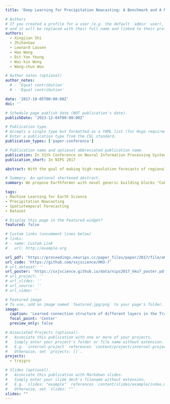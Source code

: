 ```yaml
---
title: 'Deep Learning for Precipitation Nowcasting: A Benchmark and A New Model'

# Authors
# If you created a profile for a user (e.g. the default `admin` user), write the username (folder name) here
# and it will be replaced with their full name and linked to their profile.
authors:
  - Xingjian Shi
  - ZhihanGao
  - Leonard Lausen
  - Hao Wang
  - Dit-Yan Yeung
  - Wai-kin Wong
  - Wang-chun Woo

# Author notes (optional)
author_notes:
  # - 'Equal contribution'
  # - 'Equal contribution'

date: '2017-10-05T00:00:00Z'
doi: ''

# Schedule page publish date (NOT publication's date).
publishDate: '2023-12-04T00:00:00Z'

# Publication type.
# Accepts a single type but formatted as a YAML list (for Hugo requirements).
# Enter a publication type from the CSL standard.
publication_types: ['paper-conference']

# Publication name and optional abbreviated publication name.
publication: In 31th Conference on Neural Information Processing Systems (NIPS 2017)
publication_short: In NIPS 2017

abstract: With the goal of making high-resolution forecasts of regional rainfall, precipitation nowcasting has become an important and fundamental technology underlying various public services ranging from rainstorm warnings to flight safety. Recently, the Convolutional LSTM (ConvLSTM) model has been shown to outperform traditional optical flow based methods for precipitation nowcasting, suggesting that deep learning models have a huge potential for solving the problem. However, the convolutional recurrence structure in ConvLSTM-based models is location-invariant while natural motion and transformation (e.g., rotation) are location-variant in general. Furthermore, since deep-learning-based precipitation nowcasting is a newly emerging area, clear evaluation protocols have not yet been established. To address these problems, we propose both a new model and a benchmark for precipitation nowcasting. Specifically, we go beyond ConvLSTM and propose the Trajectory GRU (TrajGRU) model that can actively learn the location-variant structure for recurrent connections. Besides, we provide a benchmark that includes a real-world large-scale dataset from the Hong Kong Observatory, a new training loss, and a comprehensive evaluation protocol to facilitate future research and gauge the state of the art. 

# Summary. An optional shortened abstract.
summary: We propose Earthformer with novel generic building blocks "Cuboid Attention" to explore the design of space-time attention for Earth system forecasting problems, and achieve SOTA performance on two synthetic datasets and two real-world benchmarks.

tags:
- Machine Learning for Earth Science
- Precipitation Nowcasting
- Spatiotemporal Forecasting
- Dataset

# Display this page in the Featured widget?
featured: false

# Custom links (uncomment lines below)
# links:
# - name: Custom Link
#   url: http://example.org

url_pdf: 'https://proceedings.neurips.cc/paper_files/paper/2017/file/a6db4ed04f1621a119799fd3d7545d3d-Paper.pdf'
url_code: 'https://github.com/sxjscience/HKO-7'
# url_dataset: ''
url_poster: 'https://sxjscience.github.io/data/nips2017_hko7_poster.pdf'
# url_project: ''
# url_slides: ''
# url_source: ''
# url_video: ''

# Featured image
# To use, add an image named `featured.jpg/png` to your page's folder.
image:
  caption: 'Learned connection structure of different layers in the TrajGRU model.'
  focal_point: 'Center'
  preview_only: false

# Associated Projects (optional).
#   Associate this publication with one or more of your projects.
#   Simply enter your project's folder or file name without extension.
#   E.g. `internal-project` references `content/project/internal-project/index.md`.
#   Otherwise, set `projects: []`.
projects:
  - trajgru

# Slides (optional).
#   Associate this publication with Markdown slides.
#   Simply enter your slide deck's filename without extension.
#   E.g. `slides: "example"` references `content/slides/example/index.md`.
#   Otherwise, set `slides: ""`.
slides: ""
---
```


